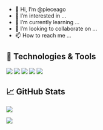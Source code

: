 - 👋 Hi, I’m @pieceago
- 👀 I’m interested in ...
- 🌱 I’m currently learning ...
- 💞️ I’m looking to collaborate on ...
- 📫 How to reach me ...

## 🔧 Technologies & Tools
![](https://img.shields.io/badge/OS-Linux-informational?style=flat&logo=linux&logoColor=white&color=2bbc8a)
![](https://img.shields.io/badge/Editor-VScode-informational?style=flat&logo=vscode&logoColor=white&color=2bbc8a)
![](https://img.shields.io/badge/Code-PHP-informational?style=flat&logo=php&logoColor=white&color=2bbc8a)
![](https://img.shields.io/badge/Code-Python-informational?style=flat&logo=python&logoColor=white&color=2bbc8a)
![](https://img.shields.io/badge/Code-JavaScript-informational?style=flat&logo=javascript&logoColor=white&color=2bbc8a)

## &#x1f4c8; GitHub Stats

![](https://github-readme-stats.vercel.app/api?username=selogangsal&hide=["issues","prs"]&show_icons=true&theme=tokyonight&langs_count=8&hide_title=true)


<img align="center" src="https://github-readme-stats.vercel.app/api/top-langs/?username=selogangsal&hide=java,html,tex&title_color=ffffff&text_color=c9cacc&icon_color=2bbc8a&bg_color=1d1f21" />
